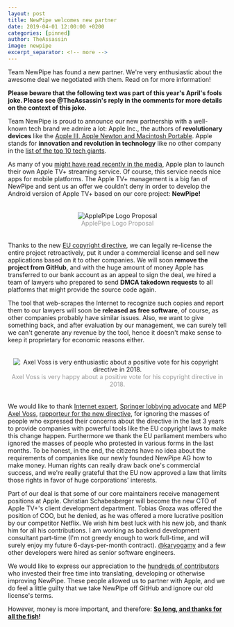 ```yaml
---
layout: post
title: NewPipe welcomes new partner
date: 2019-04-01 12:00:00 +0200
categories: [pinned]
author: TheAssassin
image: newpipe
excerpt_separator: <!-- more -->
---
```


Team NewPipe has found a new partner. We're very enthusiastic about the awesome deal we negotiated with them. Read on for more information!

**Please beware that the following text was part of this year's April's fools joke. Please see @TheAssassin's reply in the comments for more details on the context of this joke.**


<!-- more -->

Team NewPipe is proud to announce our new partnership with a well-known tech
brand we admire a lot: Apple Inc., the authors of **revolutionary devices** like
the
[Apple III, Apple Newton and Macintosh Portable](https://blog.musicmagpie.co.uk/2017/09/06/7-apple-products-that-failed/).
Apple stands for **innovation and revolution in technology** like no other company in the
[list of the top 10 tech giants](https://www.forbes.com/sites/kristinstoller/2018/06/06/worlds-largest-tech-companies-2018-global-2000/).

As many of you
[might have read recently in the media](https://www.theverge.com/2018/10/23/18015656/apple-tv-streaming-service-launch-2019-amazon-video-netflix-competitor),
Apple plan to launch their own Apple TV+ streaming service. Of course, this
service needs nice apps for mobile platforms. The Apple TV+ management is a big
fan of NewPipe and sent us an offer we couldn't deny in order to develop the
Android version of Apple TV+ based on our core project: **NewPipe!**

<p style="text-align: center; padding: 20px 0;">
<img
    alt="ApplePipe Logo Proposal"
    src="{{ site.baseurl }}/img/applepipe-logo-proposal.png"
    style="max-width: 480px;"
/>
<span style="color: #999; display: block;">
ApplePipe Logo Proposal
</span>
</p>

Thanks to the new
[EU copyright directive](https://www.eff.org/de/deeplinks/2019/02/final-version-eus-copyright-directive-worst-one-yet),
we can legally re-license the entire project retroactively, put it under a commercial license
and sell new applications based on it to other companies. We will soon
**remove the project from GitHub**, and with the huge amount of money Apple has
transferred to our bank account as an appeal to sign the deal, we hired a team
of lawyers who prepared to send **DMCA takedown requests** to all platforms that might provide the source code again.

The tool that web-scrapes the Internet to recognize such copies and report them
to our lawyers
will soon be **released as free software**, of course, as other companies probably
have similar issues. Also, we want to give something back, and after evaluation by our management,
we can surely tell we can't generate any revenue by the tool, hence it doesn't make sense to keep it proprietary for economic reasons either.

<p style="text-align: center; padding: 20px 0;">
<img
    alt="Axel Voss is very enthusiastic about a positive vote for his copyright directive in 2018."
    src="{{ site.baseurl }}/img/happy-voss.jpg"
    style="max-width: 480px;"
/>
<span style="color: #999; display: block;">
Axel Voss is very happy about a positive vote for his copyright directive in 2018.
</span>
</p>

We would like to thank
[Internet expert](https://t3n.de/news/axel-voss-memes-rubrik-google-1151836/),
[Springer lobbying advocate](https://www.techdirt.com/articles/20190301/21573541712/why-does-mep-axel-voss-keep-lying-about-article-13.shtml)
and MEP
[Axel Voss](https://twitter.com/search?q=%23Axelsurft),
[rapporteur for the new directive](https://qz.com/1389385/article-11-and-article-13-axel-voss-is-surprised-by-eu-copyright-law/),
for ignoring the masses of people who
expressed their concerns about the directive in the last 3 years to provide companies with
powerful tools like the EU copyright laws to make this change happen.
Furthermore we thank the EU parliament members who ignored the masses of people
who protested in various forms in the last months. To be honest, in the end,
the citizens have no idea about the requirements of companies like our newly
founded NewPipe AG how to make money. Human rights can really draw back one's
commercial success, and we're really grateful that the EU now approved a law
that limits those rights in favor of huge corporations' interests.

Part of our deal is that some of our core maintainers receive management positions at Apple.
Christian Schabesberger will become the new CTO of Apple TV+'s client development department.
Tobias Groza was offered the position of COO, but he denied, as he was offered a more lucrative position by our competitor Netflix.
We wish him best luck with his new job, and thank him for all his contributions.
I am working as backend development consultant part-time (I'm not greedy enough
to work full-time, and will surely enjoy my future 6-days-per-month contract).
[@karyogamy](https://github.com/karyogamy) and a few other developers were hired as senior software engineers.

We would like to express our appreciation to the
[hundreds of contributors](https://github.com/TeamNewPipe/NewPipe/graphs/contributors)
who invested their free time into translating, developing or otherwise
improving NewPipe. These people allowed us to partner with Apple, and we do
feel a little guilty that we take NewPipe off GitHub and ignore our old
license's terms.

However, money is more important, and therefore:
**[So long, and thanks for all the fish](https://en.wikipedia.org/wiki/The_Hitchhiker%27s_Guide_to_the_Galaxy)!**





